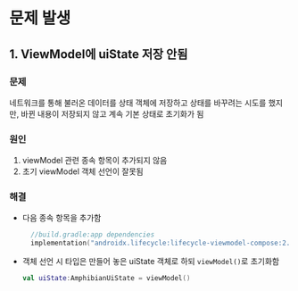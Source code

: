 # 문제 발생

## 1. ViewModel에 uiState 저장 안됨

### 문제
네트워크를 통해 불러온 데이터를 상태 객체에 저장하고 상태를 바꾸려는 시도를 했지만,
바뀐 내용이 저장되지 않고 계속 기본 상태로 초기화가 됨

### 원인
1. viewModel 관련 종속 항목이 추가되지 않음
2. 초기 viewModel 객체 선언이 잘못됨

### 해결 
- 다음 종속 항목을 추가함
  ```kotlin
    //build.gradle:app dependencies
    implementation("androidx.lifecycle:lifecycle-viewmodel-compose:2.6.1")
  ```
- 객체 선언 시 타입은 만들어 놓은 uiState 객체로 하되 `viewModel()`로 초기화함
  ```kotlin
  val uiState:AmphibianUiState = viewModel()
  ```
<br>
